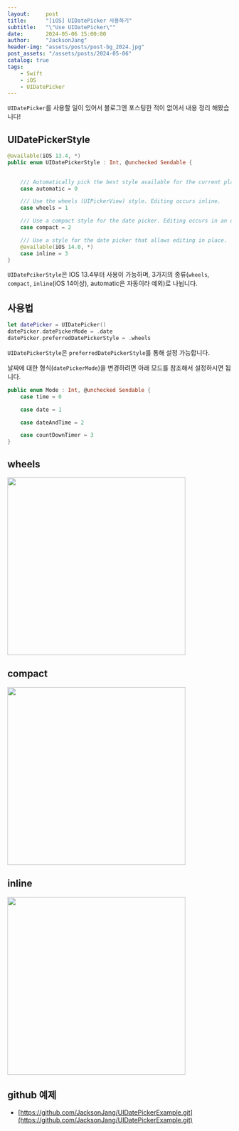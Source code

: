 ```yaml
---
layout:     post
title:      "[iOS] UIDatePicker 사용하기"
subtitle:   "\"Use UIDatePicker\""
date:       2024-05-06 15:00:00
author:     "JacksonJang"
header-img: "assets/posts/post-bg_2024.jpg"
post_assets: "/assets/posts/2024-05-06"
catalog: true
tags:
    - Swift
    - iOS
    - UIDatePicker
---
```


`UIDatePicker`를 사용할 일이 있어서 블로그엔 포스팅한 적이 없어서 내용 정리 해봤습니다!

## UIDatePickerStyle
```swift
@available(iOS 13.4, *)
public enum UIDatePickerStyle : Int, @unchecked Sendable {

    
    /// Automatically pick the best style available for the current platform & mode.
    case automatic = 0

    /// Use the wheels (UIPickerView) style. Editing occurs inline.
    case wheels = 1

    /// Use a compact style for the date picker. Editing occurs in an overlay.
    case compact = 2

    /// Use a style for the date picker that allows editing in place.
    @available(iOS 14.0, *)
    case inline = 3
}
```
`UIDatePcikerStyle`은 IOS 13.4부터 사용이 가능하며, 3가지의 종류(`wheels`, `compact`, `inline`(iOS 14이상), automatic은 자동이라 예외)로 나뉩니다.

## 사용법
```swift
let datePicker = UIDatePicker()
datePicker.datePickerMode = .date
datePicker.preferredDatePickerStyle = .wheels
```

`UIDatePickerStyle`은 `preferredDatePickerStyle`를 통해 설정 가능합니다.

날짜에 대한 형식(`datePickerMode`)을 변경하려면 아래 모드를 참조해서 설정하시면 됩니다.
```swift
public enum Mode : Int, @unchecked Sendable {
    case time = 0

    case date = 1

    case dateAndTime = 2

    case countDownTimer = 3
}
```

## wheels
<img src="{{ page.post_assets }}/wheels.png" style="height:400px" /> <br />

## compact
<img src="{{ page.post_assets }}/compact.png" style="height:400px" /> <br />

## inline
<img src="{{ page.post_assets }}/inline.png" style="height:400px" /> <br />

## github 예제
- [https://github.com/JacksonJang/UIDatePickerExample.git](https://github.com/JacksonJang/UIDatePickerExample.git)